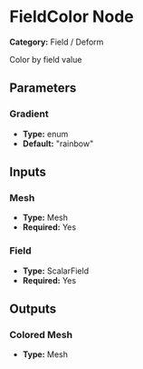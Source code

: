 
# FieldColor Node

**Category:** Field / Deform

Color by field value

## Parameters


### Gradient
- **Type:** enum
- **Default:** "rainbow"





## Inputs


### Mesh
- **Type:** Mesh
- **Required:** Yes



### Field
- **Type:** ScalarField
- **Required:** Yes



## Outputs


### Colored Mesh
- **Type:** Mesh




